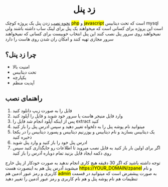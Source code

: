 <h1 align="center"/>زد پنل</h1>
<a href="https://github.com/Sepanta7/zpanel/blob/main/fa-README.md#%D8%B1%D8%A7%D9%87%D9%86%D9%85%D8%A7%DB%8C-%D9%86%D8%B5%D8%A8">نحوه نصب</a>
زدن پنل یک پروژه کوچک <mark>php</mark> و <mark>javascript</mark> است که تحت دیتابیس mysql است 
این پروژه برای کسانی است که میخواهند یک پنل برای لینک ساب داشته باشند ولی نمیخواهند روی سرور پنل نصب کنند این پنل انتخاب خوبیست برای کسانی که نمیخواهند سرور مجازی تهیه کنند و امکان ران شدن روی هاست را دارد

<h2>چرا زد پنل؟</h2>
   <ul>
      <li>امنیت بالا</li>
     <li>تحت دیتابیس</li>
     <li>یکپارچه</li>
     <li>آپدیت منظم</li>
    </ul>
  </li>
</ul>

<h2>راهنمای نصب</h2>
<ol>
  <li>فایل را به صورت زیپ دانلود کنید</li>
  <li>وارد فایل منیجر هاست یا سرور خود شوید و فایل را آپلود کنید</li>
  <li>پس از اینکه آپلود انجام شد فایل را extract کنید</li>
  <li>میتوانید نام پوشه پنل را به دلخواه تغییر دهید و سپس ادرس پنل را باز کنید</li>
  <li>یک دیتابیس بسازید و نام دیتابیس و یوزرنیم دیتابیس و پسورد دیتابیس را در یکجا ذخیره کنید</li>
  <li>ادرس پنل خود را باز کنید و وارد پنل شوید</li>
   <li>اگر برای اولین بار باز کنید به فایل نصب میروید تا اطلاعات رو جایگذاری کنید سپس روی دکمه ایجاد فایل بزنید تمام دوباره آدرس را باز کنید</li>
</ol>
توجه داشته باشید که اگر 30 دقیقه هیچ کاری انجام ندهید به صورت خودکار از پنل خارج میشوید
آدرس پنل هم به اینصورت هست <mark>https://YOUR_DOMAIN/zpanel</mark> و نام کاربری و رمز عبور ادمین هم <mark>admin</mark> به صورت پیشفرض است که میتوانید در قسمت تنظیمات هم نام پوشه پنل و هم نام کاربری و رمز عبور ادمین را تغییر دهید

